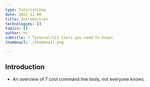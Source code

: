 ```yaml
---
type: TutorialStep
date: 2022-11-08
title: Introduction
technologies: []
topics: []
author: hs
subtitle: 7 Terminal/CLI tools you need to know!
thumbnail: ./thumbnail.png

---
```


## Introduction

* An overview of 7 cool command line tools, not everyone knows.